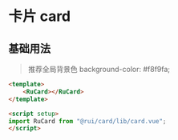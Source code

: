 # 卡片 card

## 基础用法

> 推荐全局背景色 background-color: #f8f9fa;

```html
<template>
    <RuCard></RuCard>
</template>

<script setup>
import RuCard from "@rui/card/lib/card.vue";
</script>
```

<DocRuCard />

<script setup>
import DocRuCard from "./card.vue";
</script>